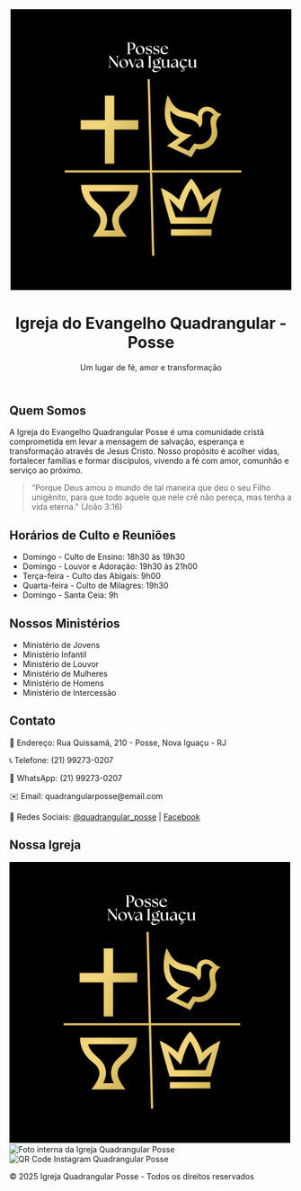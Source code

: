 <!DOCTYPE html>
<html lang="pt-BR">
<head>
  <meta charset="UTF-8">
  <meta name="viewport" content="width=device-width, initial-scale=1.0">
  <meta name="description" content="Igreja do Evangelho Quadrangular Posse - fé, amor e transformação em Jesus Cristo.">
  <title>Igreja Quadrangular Posse</title>
  <script src="https://cdn.tailwindcss.com"></script>
</head>
<body class="bg-black text-white">

  <!-- Header -->
  <header class="p-6 text-center shadow-lg bg-black">
    <img src="Posse Nova.png" alt="Logo Igreja Quadrangular Posse" class="mx-auto w-32 mb-4">
    <h1 class="text-3xl font-bold">Igreja do Evangelho Quadrangular - Posse</h1>
    <p class="text-lg mt-2">Um lugar de fé, amor e transformação</p>
  </header>

  <!-- Seção Quem Somos -->
  <section class="p-8 max-w-4xl mx-auto">
    <h2 class="text-2xl font-semibold mb-4 text-yellow-400">Quem Somos</h2>
    <p class="leading-relaxed mb-4">
      A Igreja do Evangelho Quadrangular Posse é uma comunidade cristã comprometida em levar a mensagem de salvação, esperança e transformação através de Jesus Cristo. Nosso propósito é acolher vidas, fortalecer famílias e formar discípulos, vivendo a fé com amor, comunhão e serviço ao próximo.
    </p>
    <blockquote class="border-l-4 border-yellow-400 pl-4 italic text-gray-300">
      “Porque Deus amou o mundo de tal maneira que deu o seu Filho unigênito, para que todo aquele que nele crê não pereça, mas tenha a vida eterna.” (João 3:16)
    </blockquote>
  </section>

  <!-- Seção Horários -->
  <section class="p-8 max-w-4xl mx-auto bg-gray-900 shadow-md rounded-2xl my-6">
    <h2 class="text-2xl font-semibold mb-4 text-yellow-400">Horários de Culto e Reuniões</h2>
    <ul class="list-disc list-inside space-y-2">
      <li>Domingo - Culto de Ensino: 18h30 às 19h30</li>
      <li>Domingo - Louvor e Adoração: 19h30 às 21h00</li>
      <li>Terça-feira - Culto das Abigaís: 9h00</li>
      <li>Quarta-feira - Culto de Milagres: 19h30</li>
      <li>Domingo - Santa Ceia: 9h</li>
    </ul>
  </section>

  <!-- Seção Ministérios -->
  <section class="p-8 max-w-4xl mx-auto">
    <h2 class="text-2xl font-semibold mb-4 text-yellow-400">Nossos Ministérios</h2>
    <ul class="list-disc list-inside space-y-2">
      <li>Ministério de Jovens</li>
      <li>Ministério Infantil</li>
      <li>Ministério de Louvor</li>
      <li>Ministério de Mulheres</li>
      <li>Ministério de Homens</li>
      <li>Ministério de Intercessão</li>
    </ul>
  </section>

  <!-- Seção Contato -->
  <section class="p-8 max-w-4xl mx-auto bg-gray-900 shadow-md rounded-2xl my-6">
    <h2 class="text-2xl font-semibold mb-4 text-yellow-400">Contato</h2>
    <p class="mb-2">📍 Endereço: Rua Quissamã, 210 - Posse, Nova Iguaçu - RJ</p>
    <p class="mb-2">📞 Telefone: (21) 99273-0207</p>
    <p class="mb-2">📱 WhatsApp: (21) 99273-0207</p>
    <p class="mb-2">✉️ Email: quadrangularposse@email.com</p>
    <p>🔗 Redes Sociais: 
      <a href="https://www.instagram.com/quadrangular_posse" target="_blank" class="text-yellow-400 underline">@quadrangular_posse</a> | 
      <a href="https://www.facebook.com/seu_perfil" target="_blank" class="text-yellow-400 underline">Facebook</a>
    </p>
  </section>

  <!-- Seção Fotos -->
  <section class="p-8 max-w-4xl mx-auto">
    <h2 class="text-2xl font-semibold mb-4 text-yellow-400">Nossa Igreja</h2>
    <div class="grid grid-cols-1 sm:grid-cols-2 md:grid-cols-3 gap-4">
      <div class="bg-gray-800 rounded-xl h-48 flex items-center justify-center">
        <img src="Posse Nova.png" alt="Logo Igreja Quadrangular Posse" class="h-48 object-contain rounded-xl hover:scale-105 transition-transform duration-300">
      </div>
      <div class="bg-gray-800 rounded-xl h-48 flex items-center justify-center">
        <img src="0c7688e0-a15a-4e6b-8f41-f69d8d1e1698.png" alt="Foto interna da Igreja Quadrangular Posse" class="h-48 object-contain rounded-xl hover:scale-105 transition-transform duration-300">
      </div>
      <div class="bg-gray-800 rounded-xl h-48 flex items-center justify-center">
        <img src="quadrangular_posse_qr.png" alt="QR Code Instagram Quadrangular Posse" class="h-48 object-contain rounded-xl hover:scale-105 transition-transform duration-300">
      </div>
    </div>
  </section>

  <!-- Rodapé -->
  <footer class="bg-black text-white text-center p-4 mt-8 border-t border-gray-700">
    <p>&copy; 2025 Igreja Quadrangular Posse - Todos os direitos reservados</p>
  </footer>

  <!-- Botão flutuante do WhatsApp -->
  <a href="https://wa.me/5521992730207" target="_blank" 
     class="fixed bottom-6 right-6 bg-green-500 hover:bg-green-600 text-white rounded-full w-16 h-16 flex items-center justify-center shadow-lg transition-colors duration-300">
    <svg xmlns="http://www.w3.org/2000/svg" fill="currentColor" class="w-8 h-8" viewBox="0 0 24 24">
      <path d="M20.52 3.48a11.93 11.93 0 00-16.91 0 11.95 11.95 0 000 16.92L2 22l3.63-1.91a11.95 11.95 0 0016.89-16.61zm-9.49 18.26c-3.23 0-6.32-1.25-8.61-3.53a11.92 11.92 0 010-16.91 11.92 11.92 0 0116.91 0 11.92 11.92 0 010 16.91 11.92 11.92 0 01-8.3 3.53zM17.65 15.64l-1.17-.34c-.31-.09-.67-.15-1.03-.55s-.65-.79-.73-1.09l-.34-1.17c-.06-.23-.24-.36-.48-.36-.24 0-.48.06-.73.11l-1.27.3c-.21.0
